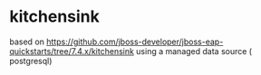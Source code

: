 # kitchensink

based on https://github.com/jboss-developer/jboss-eap-quickstarts/tree/7.4.x/kitchensink using a managed data source ( postgresql)